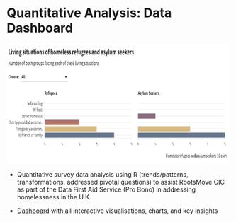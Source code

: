 # Quantitative Analysis: Data Dashboard

<img src="Example.png" width="800" height="270" />

- Quantitative survey data analysis using R (trends/patterns, transformations, addressed pivotal questions) to assist RootsMove CIC as part of the Data First Aid Service (Pro Bono) in addressing homelessness in the U.K.

- [Dashboard](https://public.flourish.studio/story/2280876/) with all interactive visualisations, charts, and key insights

